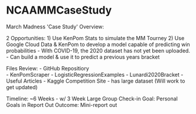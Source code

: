 # NCAAMMCaseStudy

March Madness 'Case Study' Overview:

2 Opportunities:
	1) Use KenPom Stats to simulate the MM Tourney
	2) Use Google Cloud Data & KenPom to develop a model capable of predicting win probabilities
		- With COVID-19, the 2020 dataset has not yet been uploaded. 
		- Can build a model & use it to predict a previous years bracket

Files Review:
	- GitHub Repositiory	
		- KenPomScraper
		- LogisticRegressionExamples
		- Lunardi2020Bracket
		- Useful Articles
	- Kaggle Competition Site - has large dataset (Will work to get updated)

Timeline: ~6 Weeks - w/ 3 Week Large Group Check-in
Goal: Personal Goals in Report Out
Outcome: Mini-report out
